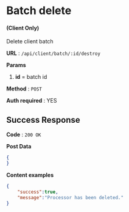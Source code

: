 # Batch delete

#### (**Client Only**)

Delete client batch

**URL** : `/api/client/batch/:id/destroy`

**Params**
1. **id** = batch id

**Method** : `POST`

**Auth required** : YES

## Success Response

**Code** : `200 OK`

**Post Data**

```json
{
}
```

**Content examples**

```json
{
    "success":true,
    "message":"Processor has been deleted."
}
```
